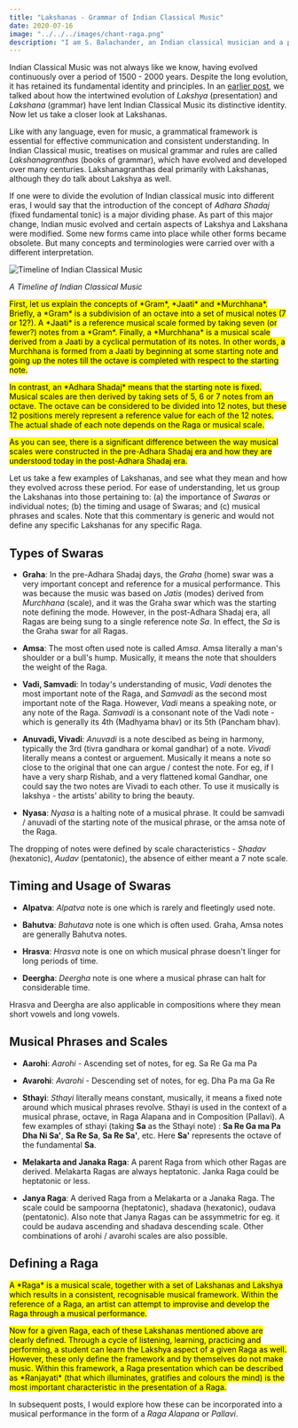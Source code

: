 ```yaml
---
title: "Lakshanas - Grammar of Indian Classical Music"
date: 2020-07-16
image: "../../../images/chant-raga.png"
description: "I am S. Balachander, an Indian classical musician and a performing artist of Chandraveena. In my long association with music, I have been privileged to have had deep and meaningful discussions on the theory of music with my Ustad, and undertaken further study of scriptures to understand our music better. Here I talk about grammar of Indian Classical Music. Read on to find out more!"
---
```

Indian Classical Music was not always like we know, having evolved continuously over a period of 1500 - 2000 years. Despite the long evolution, it has retained its fundamental identity and principles. In an [earlier post](/blog/what-is-classical/), we talked about how the intertwined evolution of *Lakshya* (presentation) and *Lakshana* (grammar) have lent Indian Classical Music its distinctive identity. Now let us take a closer look at Lakshanas.

Like with any language, even for music, a grammatical framework is essential for effective communication and consistent understanding. In Indian Classical music, treatises on musical grammar and rules are called *Lakshanagranthas* (books of grammar), which have evolved and developed over many centuries. Lakshanagranthas deal primarily with Lakshanas, although they do talk about Lakshya as well.

If one were to divide the evolution of Indian classical music into different eras, I would say that the introduction of the concept of *Adhara Shadaj* (fixed fundamental tonic) is a major dividing phase. As part of this major change, Indian music evolved and certain aspects of Lakshya and Lakshana were modified. Some new forms came into place while other forms became obsolete. But many concepts and terminologies were carried over with a different interpretation.

![Timeline of Indian Classical Music](icm-timeline.png)

*A Timeline of Indian Classical Music*

<mark>
First, let us explain the concepts of *Gram*, *Jaati* and *Murchhana*. Briefly, a *Gram* is a subdivision of an octave into a set of musical notes (7 or 12?). A *Jaati* is a reference musical scale formed by taking seven (or fewer?) notes from a *Gram*. Finally, a *Murchhana* is a musical scale derived from a Jaati by a cyclical permutation of its notes. In other words, a Murchhana is formed from a Jaati by beginning at some starting note and going up the notes till the octave is completed with respect to the starting note.
</mark>

<p></p>

<mark>
In contrast, an *Adhara Shadaj* means that the starting note is fixed. Musical scales are then derived by taking sets of 5, 6 or 7 notes from an octave. The octave can be considered to be divided into 12 notes, but these 12 positions merely represent a reference value for each of the 12 notes. The actual shade of each note depends on the Raga or musical scale.
</mark>

<p></p>

<mark>
As you can see, there is a significant difference between the way musical scales were constructed in the pre-Adhara Shadaj era and how they are understood today in the post-Adhara Shadaj era.
</mark>

<p></p>

Let us take a few examples of Lakshanas, and see what they mean and how they evolved across these period. For ease of understanding, let us group the Lakshanas into those pertaining to: (a) the importance of *Swaras* or individual notes; (b) the timing and usage of Swaras; and (c) musical phrases and scales. Note that this commentary is generic and would not define any specific Lakshanas for any specific Raga.

## Types of Swaras

* **Graha**: In the pre-Adhara Shadaj days, the *Graha* (home) swar was a very important concept and reference for a musical performance. This was because the music was based on *Jatis* (modes) derived from *Murchhana* (scale), and it was the Graha swar which was the starting note defining the mode. However, in the post-Adhara Shadaj era, all Ragas are being sung to a single reference note *Sa*. In effect, the *Sa* is the Graha swar for all Ragas. 

* **Amsa**: The most often used note is called *Amsa*. Amsa literally a man's shoulder or a bull's hump. Musically, it means the note that shoulders the weight of the Raga.

* **Vadi, Samvadi**: In today's understanding of music, *Vadi* denotes the most important note of the Raga, and *Samvadi* as the second most important note of the Raga. However, *Vadi* means a speaking note, or any note of the Raga. *Samvadi* is a consonant note of the Vadi note - which is generally its 4th (Madhyama bhav) or its 5th (Pancham bhav). 

* **Anuvadi, Vivadi**: *Anuvadi* is a note descibed as being in harmony, typically the 3rd (tivra gandhara or komal gandhar) of a note. *Vivadi* literally means a contest or arguement. Musically it means a note so close to the original that one can argue / contest the note. For eg, if I have a very sharp Rishab, and a very flattened komal Gandhar, one could say the two notes are Vivadi to each other. To use it musically is lakshya - the artists' ability to bring the beauty.

* **Nyasa**: *Nyasa* is a halting note of a musical phrase. It could be samvadi / anuvadi of the starting note of the musical phrase, or the amsa note of the Raga.

The dropping of notes were defined by scale characteristics - *Shadav* (hexatonic), *Audav* (pentatonic), the absence of either meant a 7 note scale. 

## Timing and Usage of Swaras

* **Alpatva**: *Alpatva* note is one which is rarely and fleetingly used note. 

* **Bahutva**: *Bahutava* note is one which is often used. Graha, Amsa notes are generally Bahutva notes.

* **Hrasva**: *Hrasva* note is one on which musical phrase doesn't linger for long periods of time.

* **Deergha**: *Deergha* note is one where a musical phrase can halt for considerable time.

Hrasva and Deergha are also applicable in compositions where they mean short vowels and long vowels.

## Musical Phrases and Scales

* **Aarohi**: *Aarohi* - Ascending set of notes, for eg. Sa Re Ga ma Pa

* **Avarohi**: *Avarohi* - Descending set of notes, for eg. Dha Pa ma Ga Re

* **Sthayi**: *Sthayi* literally means constant, musically, it means a fixed note around which musical phrases revolve. Sthayi is used in the context of a musical phrase, octave, in Raga Alapana and in Composition (Pallavi). A few examples of sthayi (taking **Sa** as the Sthayi note) : **Sa Re Ga ma Pa Dha Ni Sa'**, **Sa Re Sa**, **Sa Re Sa'**, etc. Here **Sa'** represents the octave of the fundamental **Sa**.

* **Melakarta and Janaka Raga**: A parent Raga from which other Ragas are derived. Melakarta Ragas are always heptatonic. Janka Raga could be heptatonic or less.

* **Janya Raga**: A derived Raga from a Melakarta or a Janaka Raga. The scale could be sampoorna (heptatonic), shadava (hexatonic), oudava (pentatonic). Also note that Janya Ragas can be assymmetric for eg. it could be audava ascending and shadava descending scale. Other combinations of arohi / avarohi scales are also possible.

## Defining a Raga
<mark>
A *Raga* is a musical scale, together with a set of Lakshanas and Lakshya which results in a consistent, recognisable musical framework. Within the reference of a Raga, an artist can attempt to improvise and develop the Raga through a musical performance.
</mark>

<p></p>

<mark>
Now for a given Raga, each of these Lakshanas mentioned above are clearly defined. Through a cycle of listening, learning, practicing and performing, a student can learn the Lakshya aspect of a given Raga as well. However, these only define the framework and by themselves do not make music. Within this framework, a Raga presentation which can be described as *Ranjayati* (that which illuminates, gratifies and colours the mind) is the most important characteristic in the presentation of a Raga.
</mark>

<p></p>

In subsequent posts, I would explore how these can be incorporated into a musical performance in the form of a *Raga Alapana* or *Pallavi*.
